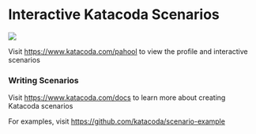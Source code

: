 # Interactive Katacoda Scenarios

[![](http://shields.katacoda.com/katacoda/pahool/count.svg)](https://www.katacoda.com/pahool "Get your profile on Katacoda.com")

Visit https://www.katacoda.com/pahool to view the profile and interactive scenarios

### Writing Scenarios
Visit https://www.katacoda.com/docs to learn more about creating Katacoda scenarios

For examples, visit https://github.com/katacoda/scenario-example
